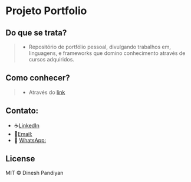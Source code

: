 # Projeto Portfolio

## Do que se trata?

> - Repositório de portfólio pessoal, divulgando trabalhos em, linguagens, e frameworks que domino conhecimento através de cursos adquiridos.
> 

## Como conhecer?

> - Através do [link](https://www.gitshowcase.com/sergioeuclides)
## Contato:

 - :coffee:[LinkedIn](https://www.linkedin.com/in/sergioeuclides/)
 - :email:[Email:](mailto:sergio.euclides@outlook.com)
 - :calling: [WhatsApp:](https://web.whatsapp.com/send?phone=5583988649161&text=Entre%20em%20contato)

## License

MIT © Dinesh Pandiyan
